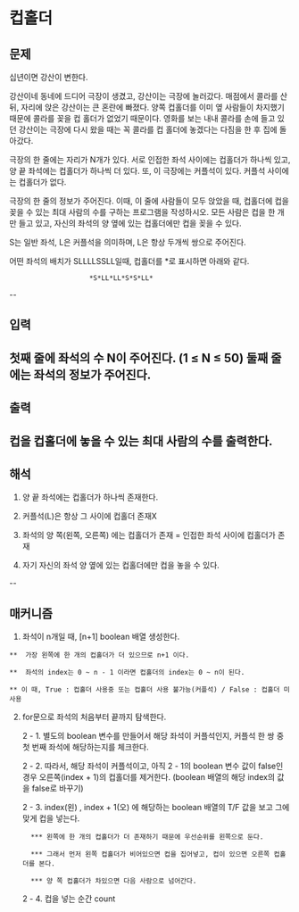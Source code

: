 # 컵홀더
## 문제

십년이면 강산이 변한다.

강산이네 동네에 드디어 극장이 생겼고, 강산이는 극장에 놀러갔다. 매점에서 콜라를 산 뒤, 자리에 앉은 강산이는 큰 혼란에 빠졌다. 양쪽 컵홀더를 이미 옆 사람들이 차지했기 때문에 콜라를 꽂을 컵 홀더가 없었기 때문이다. 영화를 보는 내내 콜라를 손에 들고 있던 강산이는 극장에 다시 왔을 때는 꼭 콜라를 컵 홀더에 놓겠다는 다짐을 한 후 집에 돌아갔다.

극장의 한 줄에는 자리가 N개가 있다. 서로 인접한 좌석 사이에는 컵홀더가 하나씩 있고, 양 끝 좌석에는 컵홀더가 하나씩 더 있다. 또, 이 극장에는 커플석이 있다. 커플석 사이에는 컵홀더가 없다.

극장의 한 줄의 정보가 주어진다. 이때, 이 줄에 사람들이 모두 앉았을 때, 컵홀더에 컵을 꽂을 수 있는 최대 사람의 수를 구하는 프로그램을 작성하시오. 모든 사람은 컵을 한 개만 들고 있고, 자신의 좌석의 양 옆에 있는 컵홀더에만 컵을 꽂을 수 있다.

S는 일반 좌석, L은 커플석을 의미하며, L은 항상 두개씩 쌍으로 주어진다.

어떤 좌석의 배치가 SLLLLSSLL일때, 컵홀더를 *로 표시하면 아래와 같다.

                        *S*LL*LL*S*S*LL*
--
## 입력
첫째 줄에 좌석의 수 N이 주어진다. (1 ≤ N ≤ 50) 둘째 줄에는 좌석의 정보가 주어진다.
--
## 출력
컵을 컵홀더에 놓을 수 있는 최대 사람의 수를 출력한다.
--
## 해석

  1)  양 끝 좌석에는 컵홀더가 하나씩 존재한다.

  2)  커플석(L)은 항상 그 사이에 컵홀더 존재X

  3)  좌석의 양 쪽(왼쪽, 오른쪽) 에는 컵홀더가 존재 = 인접한 좌석 사이에 컵홀더가 존재

  4)  자기 자신의 좌석 양 옆에 있는 컵홀더에만 컵을 놓을 수 있다.
  
--
## 매커니즘 
  1.  좌석이 n개일 때, [n+1] boolean 배열 생성한다.

    **  가장 왼쪽에 한 개의 컵홀더가 더 있으므로 n+1 이다.

    **  좌석의 index는 0 ~ n - 1 이라면 컵홀더의 index는 0 ~ n이 된다.

    ** 이 때, True : 컵홀더 사용중 또는 컵홀더 사용 불가능(커플석) / False : 컵홀더 미사용


  2.  for문으로 좌석의 처음부터 끝까지 탐색한다. 

        2 - 1.  별도의 boolean 변수를 만들어서 해당 좌석이 커플석인지, 커플석 한 쌍 중 첫 번째 좌석에 해당하는지를 체크한다.

        2 - 2.  따라서, 해당 좌석이 커플석이고, 아직 2 - 1의 boolean 변수 값이 false인 경우 오른쪽(index + 1)의 컵홀더를 제거한다. (boolean 배열의 해당 index의 값을 false로 바꾸기)
            
        2 - 3.  index(왼) , index + 1(오) 에 해당하는 boolean 배열의 T/F 값을 보고 그에 맞게 컵을 넣는다.

            *** 왼쪽에 한 개의 컵홀더가 더 존재하기 때문에 우선순위를 왼쪽으로 둔다.

            *** 그래서 먼저 왼쪽 컵홀더가 비어있으면 컵을 집어넣고, 컵이 있으면 오른쪽 컵홀더를 본다.

            *** 양 쪽 컵홀더가 차있으면 다음 사람으로 넘어간다.
        
        2 - 4. 컵을 넣는 순간 count
